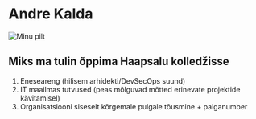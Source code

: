 # Andre Kalda

![Minu pilt][def]

## Miks ma tulin õppima Haapsalu kolledžisse
1. Eneseareng (hilisem arhidekti/DevSecOps suund)
2. IT maailmas tutvused (peas mõlguvad mõtted erinevate projektide kävitamisel)
3. Organisatsiooni siseselt kõrgemale pulgale tõusmine + palganumber

[def]: C:\Users\37253\Downloads\Andre-Kalda-1.jpg
